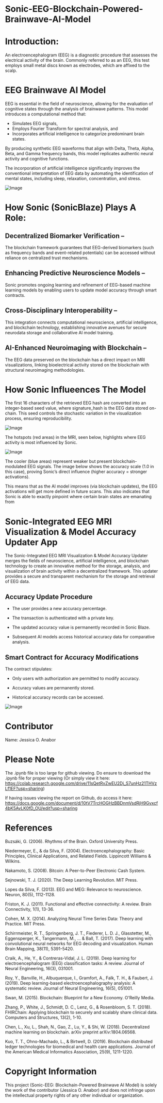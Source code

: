 # Sonic-EEG-Blockchain-Powered-Brainwave-AI-Model

# Introduction: 

An electroencephalogram (EEG) is a diagnostic procedure that assesses the electrical activity of the brain. Commonly referred to as an EEG, this test employs small metal discs known as electrodes, which are affixed to the scalp. 

# EEG Brainwave AI Model
EEG is essential in the field of neuroscience, allowing for the evaluation of cognitive states through the analysis of brainwave patterns. This model introduces a computational method that:

- Simulates EEG signals, 
- Employs Fourier Transform for spectral analysis, and 
- Incorporates artificial intelligence to categorize predominant brain states. 

By producing synthetic EEG waveforms that align with Delta, Theta, Alpha, Beta, and Gamma frequency bands, this model replicates authentic neural activity and cognitive functions.

The incorporation of artificial intelligence significantly improves the conventional interpretation of EEG data by automating the identification of mental states, including sleep, relaxation, concentration, and stress. 

![Image](https://github.com/user-attachments/assets/cd5461cd-7260-49b7-91c3-7b94a59f9163)


# How Sonic (SonicBlaze) Plays A Role:

## Decentralized Biomarker Verification – 
The blockchain framework guarantees that EEG-derived biomarkers (such as frequency bands and event-related potentials) can be accessed without reliance on centralized trust mechanisms.

## Enhancing Predictive Neuroscience Models – 
Sonic promotes ongoing learning and refinement of EEG-based machine learning models by enabling users to update model accuracy through smart contracts.

## Cross-Disciplinary Interoperability – 
This integration connects computational neuroscience, artificial intelligence, and blockchain technology, establishing innovative avenues for secure neurodata storage and collaborative AI model training.

## AI-Enhanced Neuroimaging with Blockchain – 
The EEG data preserved on the blockchain has a direct impact on MRI visualizations, linking bioelectrical activity stored on the blockchain with structural neuroimaging methodologies.

# How Sonic Influeences The Model

The first 16 characters of the retrieved EEG hash are converted into an integer-based seed value, where signature_hash is the EEG data stored on-chain. This seed controls the stochastic variation in the visualization process, ensuring reproducibility.


![Image](https://github.com/user-attachments/assets/a8780d1e-3340-4f87-8dee-d15f9914da07)


The hotspots (red areas) in the MRI, seen below, highlights where EEG activity is most influenced by Sonic.

![Image](https://github.com/user-attachments/assets/04427a6f-b564-4c21-8e53-cb1d08fb45b7)


The cooler (blue areas) represent weaker but present blockchain-modulated EEG signals.
The image below shows the accuracy scale (1.0 in this case), proving Sonic’s direct influence (higher accuracy = stronger activations).

This means that as the AI model improves (via blockchain updates), the EEG activations will get more defined in future scans. This also indicates that Sonic is able to exactly pinpoint where certain brain states are emanating from


# Sonic-Integrated EEG MRI Visualization & Model Accuracy Updater App

The Sonic-Integrated EEG MRI Visualization & Model Accuracy Updater merges the fields of neuroscience, artificial intelligence, and blockchain technology to create an innovative method for the storage, analysis, and visualization of brain activity within a decentralized framework. This updater provides a secure and transparent mechanism for the storage and retrieval of EEG data.

## Accuracy Update Procedure  

- The user provides a new accuracy percentage.
  
- The transaction is authenticated with a private key.  

- The updated accuracy value is permanently recorded in Sonic Blaze. 
 
- Subsequent AI models access historical accuracy data for comparative analysis.  

## Smart Contract for Accuracy Modifications  

The contract stipulates: 

- Only users with authorization are permitted to modify accuracy.  

- Accuracy values are permanently stored.  

- Historical accuracy records can be accessed.

![Image](https://github.com/user-attachments/assets/988c0fdc-1dbc-41f8-b679-a2f01f099dee)

# Contributor
Name: Jessica O. Anabor

# Please Note
The .ipynb file is too large for github viewing. Do ensure to download the .ipynb file for proper viewing (Or simply view it here: https://colab.research.google.com/drive/11sQetRvZwEU2Dj_S7unHz21THVzLf1EF?usp=sharing)

If having issues viewing the report on Github, do access it here: https://docs.google.com/document/d/10tV7TrcHOGHzBBDnmVsdRjH9Gvxcf4bK5AvLK0fD_OU/edit?usp=sharing

# References

Buzsáki, G. (2006). Rhythms of the Brain. Oxford University Press.

Niedermeyer, E., & da Silva, F. (2004). Electroencephalography: Basic Principles, Clinical Applications, and Related Fields. Lippincott Williams & Wilkins.

Nakamoto, S. (2008). Bitcoin: A Peer-to-Peer Electronic Cash System.

Sejnowski, T. J. (2020). The Deep Learning Revolution. MIT Press.

Lopes da Silva, F. (2013). EEG and MEG: Relevance to neuroscience. Neuron, 80(5), 1112-1128.

Friston, K. J. (2011). Functional and effective connectivity: A review. Brain Connectivity, 1(1), 13-36.

Cohen, M. X. (2014). Analyzing Neural Time Series Data: Theory and Practice. MIT Press.

Schirrmeister, R. T., Springenberg, J. T., Fiederer, L. D. J., Glasstetter, M., Eggensperger, K., Tangermann, M., ... & Ball, T. (2017). Deep learning with convolutional neural networks for EEG decoding and visualization. Human Brain Mapping, 38(11), 5391-5420.

Craik, A., He, Y., & Contreras-Vidal, J. L. (2019). Deep learning for electroencephalogram (EEG) classification tasks: A review. Journal of Neural Engineering, 16(3), 031001.

Roy, Y., Banville, H., Albuquerque, I., Gramfort, A., Falk, T. H., & Faubert, J. (2019). Deep learning-based electroencephalography analysis: A systematic review. Journal of Neural Engineering, 16(5), 051001.

Swan, M. (2015). Blockchain: Blueprint for a New Economy. O'Reilly Media.

Zhang, P., White, J., Schmidt, D. C., Lenz, G., & Rosenbloom, S. T. (2018). FHIRChain: Applying blockchain to securely and scalably share clinical data. Computers and Structures, 13(2), 1-10.

Chen, L., Xu, L., Shah, N., Gao, Z., Lu, Y., & Shi, W. (2018). Decentralized machine learning on blockchain. arXiv preprint arXiv:1804.06568.

Kuo, T. T., Ohno-Machado, L., & Birtwell, D. (2019). Blockchain distributed ledger technologies for biomedical and health care applications. Journal of the American Medical Informatics Association, 25(9), 1211-1220.

# Copyright Information

This project (Sonic-EEG: Blockchain-Powered Brainwave AI Model) is solely the work of the contributor (Jessica O. Anabor) and does not infringe upon the intellectual property rights of any other individual or organization.


